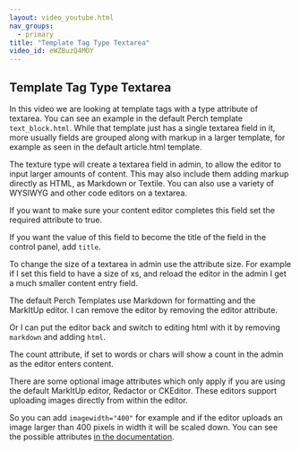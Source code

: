 ```yaml
---
layout: video_youtube.html
nav_groups:
  - primary
title: "Template Tag Type Textarea"
video_id: eWZBuzQ4MOY
---
```


## Template Tag Type Textarea

In this video we are looking at template tags with a type attribute of textarea. You can see an example in the default Perch template `text_block.html`. While that template just has a single textarea field in it, more usually fields are grouped along with markup in a larger template, for example as seen in the default article.html template.

The texture type will create a textarea field in admin, to allow the editor to input larger amounts of content. This may also include them adding markup directly as HTML, as Markdown or Textile. You can also use a variety of WYSIWYG and other code editors on a textarea.

If you want to make sure your content editor completes this field set the required attribute to true.

If you want the value of this field to become the title of the field in the control panel, add `title`.

To change the size of a textarea in admin use the attribute size. For example if I set this field to have a size of xs, and reload the editor in the admin I get a much smaller content entry field.

The default Perch Templates use Markdown for formatting and the MarkItUp editor. I can remove the editor by removing the editor attribute.

Or I can put the editor back and switch to editing html with it by removing `markdown` and adding `html`.

The count attribute, if set to words or chars will show a count in the admin as the editor enters content.

There are some optional image attributes which only apply if you are using the default MarkItUp editor, Redactor or CKEditor. These editors support uploading images directly from within the editor.

So you can add `imagewidth="400"` for example and if the editor uploads an image larger than 400 pixels in width it will be scaled down. You can see the possible attributes [in the documentation](http://docs.grabaperch.com/docs/templates/attributes/type/textarea/).
